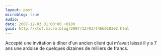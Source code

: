 ```yaml
---
layout: post
microblog: true
audio: 
date: 2007-12-03 01:00:00 +0100
guid: http://xtof.micro.blog/2007/12/03/t466018302.html
---
```

Accepté une invitation à dîner d'un ancien client qui m'avait laissé il y a 7 ans une ardoise de quelques dizaines de milliers de francs.
